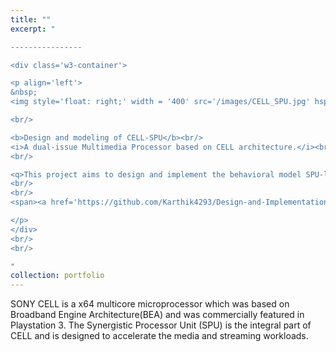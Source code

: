 ```yaml
---
title: ""
excerpt: "  

----------------

<div class='w3-container'>

<p align='left'>
&nbsp;
<img style='float: right;' width = '400' src='/images/CELL_SPU.jpg' hspace='15'>  

<br/>

<b>Design and modeling of CELL-SPU</b><br/>
<i>A dual-issue Multimedia Processor based on CELL architecture.</i><br/>  
<br/>

<q>This project aims to design and implement the behavioral model SPU-lite multimedia processor in System Verilog.</q>  
<br/>
<br/>  
<span><a href='https://github.com/Karthik4293/Design-and-Implementation-of-CELL-SPU-lite-processor' target='_blank'><img style='float: left;' width = '40' src='/images/git.png'></a></span>

</p>
</div>
<br/>
<br/>

"
collection: portfolio
---
```

SONY CELL is a x64 multicore microprocessor which was based on Broadband Engine Architecture(BEA) and was commercially featured in Playstation 3.
The Synergistic Processor Unit (SPU) is the integral part of CELL and is designed to accelerate the media and streaming workloads.  
